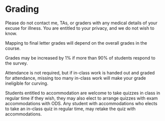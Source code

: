 # Grading

Please do not contact me, TAs, or graders with any medical details of your excuse for illness. You are entitled to your privacy, and we do not wish to know.

Mapping to final letter grades will depend on the overall grades in the course.

Grades may be increased by 1% if more than 90% of students respond to the survey.

Attendance is not required, but if in-class work is handed out and graded for attendance, missing too many in-class work will make your grade ineligible for curving.

Students entitled to accommodation are welcome to take quizzes in class in regular time if they wish, they may also elect to arrange quizzes with exam accommodations with ODS. Any student with accommodations who elects to take an in-class quiz in regular time, may retake the quiz with accommodations.

